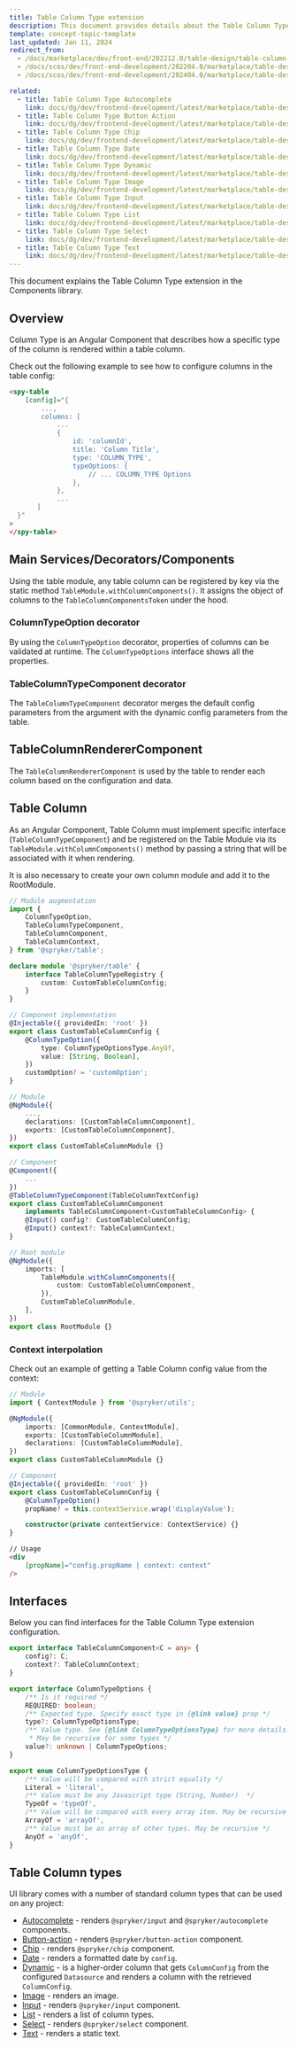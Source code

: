 ```yaml
---
title: Table Column Type extension
description: This document provides details about the Table Column Type extension in the Components Library.
template: concept-topic-template
last_updated: Jan 11, 2024
redirect_from:
  - /docs/marketplace/dev/front-end/202212.0/table-design/table-column-types/
  - /docs/scos/dev/front-end-development/202204.0/marketplace/table-design/table-column-type-extension/table-column-type-extension.html
  - /docs/scos/dev/front-end-development/202404.0/marketplace/table-design/table-column-type-extension/table-column-type-extension.html

related:
  - title: Table Column Type Autocomplete
    link: docs/dg/dev/frontend-development/latest/marketplace/table-design/table-column-type-extension/table-column-type-autocomplete.html
  - title: Table Column Type Button Action
    link: docs/dg/dev/frontend-development/latest/marketplace/table-design/table-column-type-extension/table-column-type-button-action.html
  - title: Table Column Type Chip
    link: docs/dg/dev/frontend-development/latest/marketplace/table-design/table-column-type-extension/table-column-type-chip.html
  - title: Table Column Type Date
    link: docs/dg/dev/frontend-development/latest/marketplace/table-design/table-column-type-extension/table-column-type-date.html
  - title: Table Column Type Dynamic
    link: docs/dg/dev/frontend-development/latest/marketplace/table-design/table-column-type-extension/table-column-type-dynamic.html
  - title: Table Column Type Image
    link: docs/dg/dev/frontend-development/latest/marketplace/table-design/table-column-type-extension/table-column-type-image.html
  - title: Table Column Type Input
    link: docs/dg/dev/frontend-development/latest/marketplace/table-design/table-column-type-extension/table-column-type-input.html
  - title: Table Column Type List
    link: docs/dg/dev/frontend-development/latest/marketplace/table-design/table-column-type-extension/table-column-type-list.html
  - title: Table Column Type Select
    link: docs/dg/dev/frontend-development/latest/marketplace/table-design/table-column-type-extension/table-column-type-select.html
  - title: Table Column Type Text
    link: docs/dg/dev/frontend-development/latest/marketplace/table-design/table-column-type-extension/table-column-type-text.html
---
```


This document explains the Table Column Type extension in the Components library.

## Overview

Column Type is an Angular Component that describes how a specific type of the column is rendered within a table column.

Check out the following example to see how to configure columns in the table config:

```html
<spy-table
    [config]="{
        ...,
        columns: [
            ...
            {
                id: 'columnId',
                title: 'Column Title',
                type: 'COLUMN_TYPE',
                typeOptions: {
                    // ... COLUMN_TYPE Options
                },
            },
            ...
       ]
  }"
>
</spy-table>
```

## Main Services/Decorators/Components

Using the table module, any table column can be registered by key via the static method `TableModule.withColumnComponents()`.
It assigns the object of columns to the `TableColumnComponentsToken` under the hood.

### ColumnTypeOption decorator

By using the `ColumnTypeOption` decorator, properties of columns can be validated at runtime. The `ColumnTypeOptions` interface shows all the properties.

### TableColumnTypeComponent decorator

The `TableColumnTypeComponent` decorator merges the default config parameters from the argument with the dynamic config parameters from the table.

## TableColumnRendererComponent

The `TableColumnRendererComponent` is used by the table to render each column based on the configuration and data.

## Table Column

As an Angular Component, Table Column must implement specific interface (`TableColumnTypeComponent`) and be registered on the Table Module via its `TableModule.withColumnComponents()` method by passing a string that will be associated with it when rendering.

It is also necessary to create your own column module and add it to the RootModule.

```ts
// Module augmentation
import {
    ColumnTypeOption,
    TableColumnTypeComponent,
    TableColumnComponent,
    TableColumnContext,
} from '@spryker/table';

declare module '@spryker/table' {
    interface TableColumnTypeRegistry {
        custom: CustomTableColumnConfig;
    }
}

// Component implementation
@Injectable({ providedIn: 'root' })
export class CustomTableColumnConfig {
    @ColumnTypeOption({
        type: ColumnTypeOptionsType.AnyOf,
        value: [String, Boolean],
    })
    customOption? = 'customOption';
}

// Module
@NgModule({
    ...,
    declarations: [CustomTableColumnComponent],
    exports: [CustomTableColumnComponent],
})
export class CustomTableColumnModule {}

// Component
@Component({
    ...
})
@TableColumnTypeComponent(TableColumnTextConfig)
export class CustomTableColumnComponent
    implements TableColumnComponent<CustomTableColumnConfig> {
    @Input() config?: CustomTableColumnConfig;
    @Input() context?: TableColumnContext;
}

// Root module
@NgModule({
    imports: [
        TableModule.withColumnComponents({
            custom: CustomTableColumnComponent,
        }),
        CustomTableColumnModule,
    ],
})
export class RootModule {}
```

### Context interpolation

Check out an example of getting a Table Column config value from the context:

```ts
// Module
import { ContextModule } from '@spryker/utils';

@NgModule({
    imports: [CommonModule, ContextModule],
    exports: [CustomTableColumnModule],
    declarations: [CustomTableColumnModule],
})
export class CustomTableColumnModule {}

// Component
@Injectable({ providedIn: 'root' })
export class CustomTableColumnConfig {
    @ColumnTypeOption()
    propName? = this.contextService.wrap('displayValue');

    constructor(private contextService: ContextService) {}
}
```

```html
// Usage
<div
    [propName]="config.propName | context: context"
/>
```

## Interfaces

Below you can find interfaces for the Table Column Type extension configuration.

```ts
export interface TableColumnComponent<C = any> {
    config?: C;
    context?: TableColumnContext;
}

export interface ColumnTypeOptions {
    /** Is it required */
    REQUIRED: boolean;
    /** Expected type. Specify exact type in {@link value} prop */
    type?: ColumnTypeOptionsType;
    /** Value type. See {@link ColumnTypeOptionsType} for more details.
     * May be recursive for some types */
    value?: unknown | ColumnTypeOptions;
}

export enum ColumnTypeOptionsType {
    /** Value will be compared with strict equality */
    Literal = 'literal',
    /** Value must be any Javascript type (String, Number)  */
    TypeOf = 'typeOf',
    /** Value will be compared with every array item. May be recursive */
    ArrayOf = 'arrayOf',
    /** Value must be an array of other types. May be recursive */
    AnyOf = 'anyOf',
}
```

## Table Column types

UI library comes with a number of standard column types that can be used on any project:

- [Autocomplete](/docs/dg/dev/frontend-development/latest/marketplace/table-design/table-column-type-extension/table-column-type-autocomplete.html) - renders `@spryker/input` and `@spryker/autocomplete` components.
- [Button-action](/docs/dg/dev/frontend-development/latest/marketplace/table-design/table-column-type-extension/table-column-type-button-action.html) - renders `@spryker/button-action` component.
- [Chip](/docs/dg/dev/frontend-development/latest/marketplace/table-design/table-column-type-extension/table-column-type-chip.html) - renders `@spryker/chip` component.
- [Date](/docs/dg/dev/frontend-development/latest/marketplace/table-design/table-column-type-extension/table-column-type-date.html) - renders a formatted date by `config`.
- [Dynamic](/docs/dg/dev/frontend-development/latest/marketplace/table-design/table-column-type-extension/table-column-type-dynamic.html) - is a higher-order column that gets `ColumnConfig` from the configured `Datasource` and renders a column with the retrieved `ColumnConfig`.
- [Image](/docs/dg/dev/frontend-development/latest/marketplace/table-design/table-column-type-extension/table-column-type-image.html) - renders an image.
- [Input](/docs/dg/dev/frontend-development/latest/marketplace/table-design/table-column-type-extension/table-column-type-input.html) - renders `@spryker/input` component.
- [List](/docs/dg/dev/frontend-development/latest/marketplace/table-design/table-column-type-extension/table-column-type-list.html) - renders a list of column types.
- [Select](/docs/dg/dev/frontend-development/latest/marketplace/table-design/table-column-type-extension/table-column-type-select.html) - renders `@spryker/select` component.
- [Text](/docs/dg/dev/frontend-development/latest/marketplace/table-design/table-column-type-extension/table-column-type-text.html) - renders a static text.
